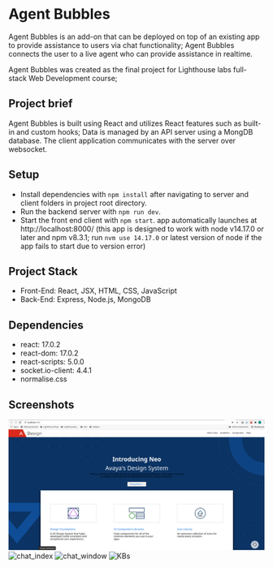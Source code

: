 # Agent Bubbles

Agent Bubbles is an add-on that can be deployed on top of an existing app to provide assistance to users via chat functionality; Agent Bubbles connects the user to a live agent who can provide assistance in realtime.

Agent Bubbles was created as the final project for Lighthouse labs full-stack Web Development course;

## Project brief

 Agent Bubbles is built using React and utilizes React features such as built-in and custom hooks;
 Data is managed by an API server using a MongDB database. The client application communicates with the server over websocket.

## Setup

- Install dependencies with `npm install` after navigating to server and client folders in project root directory.
- Run the backend server with `npm run dev`.
- Start the front end client with `npm start`. app automatically launches at http://localhost:8000/
  (this app is designed to work with node v14.17.0 or later and npm v8.3.1; run `nvm use 14.17.0` or latest version of node if the app fails to start due to version error)

## Project Stack

- Front-End: React, JSX, HTML, CSS, JavaScript
- Back-End: Express, Node.js, MongoDB

## Dependencies

- react: 17.0.2
- react-dom: 17.0.2
- react-scripts: 5.0.0
- socket.io-client: 4.4.1
- normalise.css

## Screenshots
![ index_page ](docs/index_page.png)
![ chat_index ](docs/)
![ chat_window ](docs/)
![ KBs ](docs/)